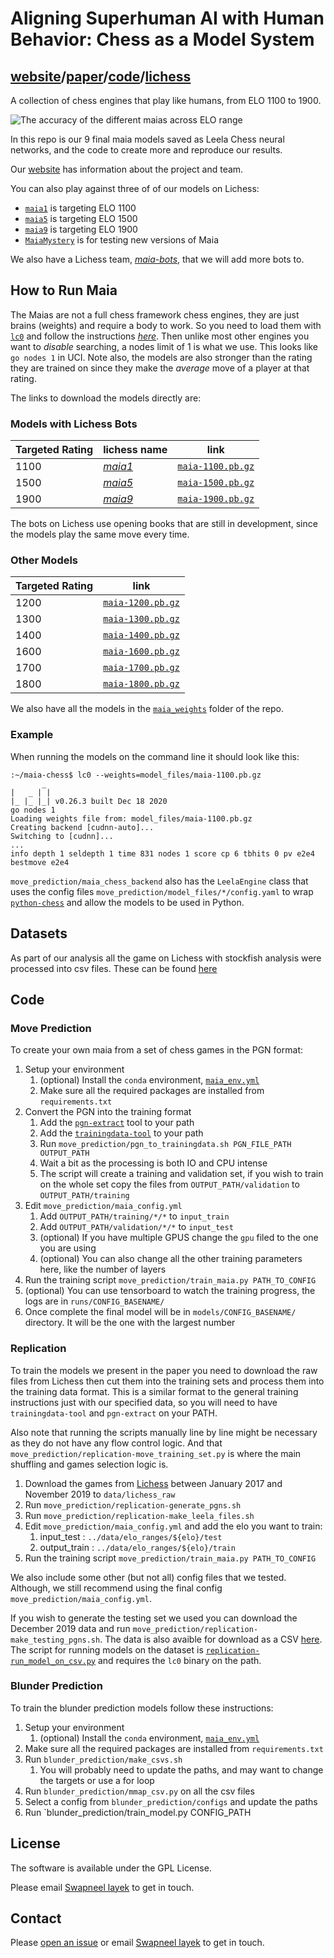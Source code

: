 # Aligning Superhuman AI with Human Behavior: Chess as a Model System

## [website](https://maiachess.com)/[paper](https://arxiv.org/abs/2006.01855)/[code](https://github.com/CSSLab/maia-chess)/[lichess](https://lichess.org/team/maia-bots)

A collection of chess engines that play like humans, from ELO 1100 to 1900.

![The accuracy of the different maias across ELO range](images/all_lineplot.png)

In this repo is our 9 final maia models saved as Leela Chess neural networks, and the code to create more and reproduce our results.

Our [website](https://maiachess.com) has information about the project and team.

You can also play against three of of our models on Lichess:

+ [`maia1`](https://lichess.org/@/maia1) is targeting ELO 1100
+ [`maia5`](https://lichess.org/@/maia5) is targeting ELO 1500
+ [`maia9`](https://lichess.org/@/maia9) is targeting ELO 1900
+ [`MaiaMystery`](https://lichess.org/@/MaiaMystery) is for testing new versions of Maia

We also have a Lichess team, [_maia-bots_](https://lichess.org/team/maia-bots), that we will add more bots to.

## How to Run Maia

The Maias are not a full chess framework chess engines, they are just brains (weights) and require a body to work. So you need to load them with [`lc0`](http://lczero.org) and follow the instructions [_here_](http://lczero.org/play/quickstart). Then unlike most other engines you want to *disable* searching, a nodes limit of 1 is what we use. This looks like `go nodes 1` in UCI. Note also, the models are also stronger than the rating they are trained on since they make the _average_ move of a player at that rating.

The links to download the models directly are:

### Models with Lichess Bots

|Targeted Rating | lichess name | link|
|-----|-----|-----|
|1100|[_maia1_](https://lichess.org/@/maia1)|[`maia-1100.pb.gz`](https://github.com/CSSLab/maia-chess/releases/download/v1.0/maia-1100.pb.gz)|
|1500|[_maia5_](https://lichess.org/@/maia5)|[`maia-1500.pb.gz`](https://github.com/CSSLab/maia-chess/releases/download/v1.0/maia-1500.pb.gz)|
|1900|[_maia9_](https://lichess.org/@/maia9)|[`maia-1900.pb.gz`](https://github.com/CSSLab/maia-chess/releases/download/v1.0/maia-1900.pb.gz)|

The bots on Lichess use opening books that are still in development, since the models play the same move every time.

### Other Models

|Targeted Rating | link|
|-----|-----|
|1200|[`maia-1200.pb.gz`](https://github.com/CSSLab/maia-chess/releases/download/v1.0/maia-1200.pb.gz)|
|1300|[`maia-1300.pb.gz`](https://github.com/CSSLab/maia-chess/releases/download/v1.0/maia-1300.pb.gz)|
|1400|[`maia-1400.pb.gz`](https://github.com/CSSLab/maia-chess/releases/download/v1.0/maia-1400.pb.gz)|
|1600|[`maia-1600.pb.gz`](https://github.com/CSSLab/maia-chess/releases/download/v1.0/maia-1600.pb.gz)|
|1700|[`maia-1700.pb.gz`](https://github.com/CSSLab/maia-chess/releases/download/v1.0/maia-1700.pb.gz)|
|1800|[`maia-1800.pb.gz`](https://github.com/CSSLab/maia-chess/releases/download/v1.0/maia-1800.pb.gz)|

We also have all the models in the [`maia_weights`](https://github.com/CSSLab/maia-chess/tree/master/maia_weights) folder of the repo.

### Example

When running the models on the command line it should look like this:

```
:~/maia-chess$ lc0 --weights=model_files/maia-1100.pb.gz
       _
|   _ | |
|_ |_ |_| v0.26.3 built Dec 18 2020
go nodes 1
Loading weights file from: model_files/maia-1100.pb.gz
Creating backend [cudnn-auto]...
Switching to [cudnn]...
...
info depth 1 seldepth 1 time 831 nodes 1 score cp 6 tbhits 0 pv e2e4
bestmove e2e4
```

`move_prediction/maia_chess_backend` also has the `LeelaEngine` class that uses the config files `move_prediction/model_files/*/config.yaml` to wrap [`python-chess`](https://python-chess.readthedocs.io) and allow the models to be used in Python.

## Datasets

As part of our analysis all the game on Lichess with stockfish analysis were processed into csv files. These can be found [here](http://csslab.cs.toronto.edu/datasets/#maia_kdd)

## Code

### Move Prediction

To create your own maia from a set of chess games in the PGN format:

1. Setup your environment
   1. (optional) Install the `conda` environment, [`maia_env.yml`](maia_env.yml)
   2. Make sure all the required packages are installed from `requirements.txt`
2. Convert the PGN into the training format
   1. Add the [`pgn-extract`](https://www.cs.kent.ac.uk/people/staff/djb/pgn-extract/) tool to your path
   2. Add the [`trainingdata-tool`](https://github.com/DanielUranga/trainingdata-tool) to your path
   3. Run `move_prediction/pgn_to_trainingdata.sh PGN_FILE_PATH OUTPUT_PATH`
   4. Wait a bit as the processing is both IO and CPU intense
   5. The script will create a training and validation set, if you wish to train on the whole set copy the files from `OUTPUT_PATH/validation` to `OUTPUT_PATH/training`
3. Edit `move_prediction/maia_config.yml`
   1. Add  `OUTPUT_PATH/training/*/*` to `input_train`
   2. Add  `OUTPUT_PATH/validation/*/*` to `input_test`
   3. (optional) If you have multiple GPUS change the `gpu` filed to the one you are using
   4. (optional) You can also change all the other training parameters here, like the number of layers
4. Run the training script `move_prediction/train_maia.py PATH_TO_CONFIG`
5. (optional) You can use tensorboard to watch the training progress, the logs are in `runs/CONFIG_BASENAME/`
6. Once complete the final model will be in `models/CONFIG_BASENAME/` directory. It will be the one with the largest number

### Replication

To train the models we present in the paper you need to download the raw files from Lichess then cut them into the training sets and process them into the training data format. This is a similar format to the general training instructions just with our specified data, so you will need to have `trainingdata-tool` and `pgn-extract` on your PATH.

Also note that running the scripts manually line by line might be necessary as they do not have any flow control logic. And that `move_prediction/replication-move_training_set.py` is where the main shuffling and games selection logic is.

1. Download the games from [Lichess](https://database.lichess.org/) between January 2017 and November 2019 to `data/lichess_raw`
2. Run `move_prediction/replication-generate_pgns.sh`
3. Run `move_prediction/replication-make_leela_files.sh`
4. Edit `move_prediction/maia_config.yml` and add the elo you want to train:
   1. input_test : `../data/elo_ranges/${elo}/test`
   2. output_train : `../data/elo_ranges/${elo}/train`
5. Run the training script `move_prediction/train_maia.py PATH_TO_CONFIG`

We also include some other (but not all) config files that we tested. Although, we still recommend using the final config `move_prediction/maia_config.yml`.

If you wish to generate the testing set we used you can download the December 2019 data and run `move_prediction/replication-make_testing_pgns.sh`. The data is also avaible for download as a CSV [here](http://csslab.cs.toronto.edu/data/chess/kdd/maia-chess-testing-set.csv.bz2). The script for running models on the dataset is [`replication-run_model_on_csv.py`](move_prediction/replication-run_model_on_csv.py) and requires the `lc0` binary on the path.

### Blunder Prediction

To train the blunder prediction models follow these instructions:

1. Setup your environment
   1. (optional) Install the `conda` environment, [`maia_env.yml`](maia_env.yml)
2. Make sure all the required packages are installed from `requirements.txt`
3. Run `blunder_prediction/make_csvs.sh`
   1. You will probably need to update the paths, and may want to change the targets or use a for loop
4. Run `blunder_prediction/mmap_csv.py` on all the csv files
5. Select a config from `blunder_prediction/configs` and update the paths
6. Run `blunder_prediction/train_model.py CONFIG_PATH


## License

The software is available under the GPL License.

Please email [Swapneel layek](https://swapneellayek.netlify.app/) to get in touch.

## Contact

Please [open an issue](https://github.com/CSSLab/maia-chess/issues/new) or email [Swapneel layek](https://swapneellayek.netlify.app/) to get in touch.
